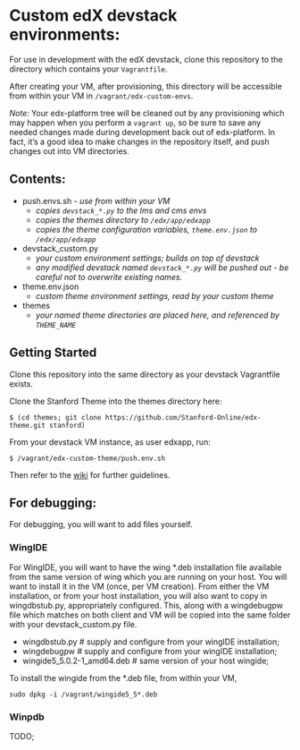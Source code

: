 # Custom edX devstack environments:

For use in development with the edX devstack, clone this repository to the directory
which contains your `Vagrantfile`.

After creating your VM, after provisioning, this directory will be accessible
from within your VM in `/vagrant/edx-custom-envs`.

*Note:*  Your edx-platform tree will be cleaned out by any provisioning which may happen when
you perform a `vagrant up`, so be sure to save any needed changes made during
development back out of edx-platform.
In fact, it’s a good idea to make changes in the repository itself, and push changes out into VM directories.


## Contents:

- push.envs.sh - *use from within your VM*
  - *copies ```devstack_*.py``` to the lms and cms envs*
  - *copies the themes directory to `/edx/app/edxapp`*
  - *copies the theme configuration variables, `theme.env.json` to `/edx/app/edxapp`*
- devstack_custom.py
  - *your custom environment settings; builds on top of devstack*
  - *any modified devstack named ```devstack_*.py``` will be pushed out - be careful not to overwrite existing names.*
- theme.env.json
  - *custom theme environment settings, read by your custom theme*
- themes
  - *your named theme directories are placed here, and referenced by `THEME_NAME`*

  
## Getting Started

Clone this repository into the same directory as your devstack Vagrantfile exists.

Clone the Stanford Theme into the themes directory here:
```
$ (cd themes; git clone https://github.com/Stanford-Online/edx-theme.git stanford)
```

From your devstack VM instance, as user edxapp, run:
```
$ /vagrant/edx-custom-theme/push.env.sh
```

Then refer to the [wiki](https://github.com/yarko/edx-custom-envs/wiki) for further guidelines.



## For debugging:

For debugging, you will want to add files yourself.

### WingIDE
For WingIDE, you will want to have the wing *.deb installation
file available from the same version of wing which you are running on your host.
You will want to install it in the VM (once, per VM creation).
From either the VM installation, or from your host installation, you will also
want to copy in wingdbstub.py, appropriately configured.
This, along with a wingdebugpw file which matches on both
client and VM will be copied into the same folder with your devstack_custom.py
file.

- wingdbstub.py  # supply and configure from your wingIDE installation;
- wingdebugpw    # supply and configure from your wingIDE installation;  
- wingide5_5.0.2-1_amd64.deb  # same version of your host wingide;

To install the wingide from the *.deb file, from within your VM,
```
sudo dpkg -i /vagrant/wingide5_5*.deb
```


### Winpdb

TODO;

